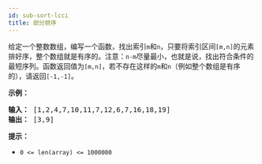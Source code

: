 ```yaml
---
id: sub-sort-lcci
title: 部分排序
---
```

给定一个整数数组，编写一个函数，找出索引<code>m</code>和<code>n</code>，只要将索引区间<code>[m,n]</code>的元素排好序，整个数组就是有序的。注意：<code>n-m</code>尽量最小，也就是说，找出符合条件的最短序列。函数返回值为<code>[m,n]</code>，若不存在这样的<code>m</code>和<code>n</code>（例如整个数组是有序的），请返回<code>[-1,-1]</code>。

**示例：**


<pre><strong>输入：</strong> [1,2,4,7,10,11,7,12,6,7,16,18,19]<br/><strong>输出：</strong> [3,9]<br/></pre>

**提示：**


- <code>0 &lt;= len(array) &lt;= 1000000</code>
